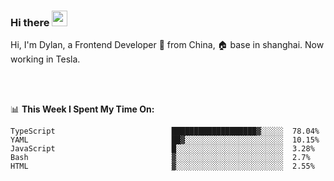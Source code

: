 ### Hi there <img src="https://media.giphy.com/media/hvRJCLFzcasrR4ia7z/giphy.gif" width="25px">

<!-- ![visitors](https://visitor-badge.glitch.me/badge?page_id=dislfyer.dislfyer) -->

Hi, I'm Dylan, a Frontend Developer 🚀 from China, 🏠 base in shanghai. Now working in Tesla.

<br/>
<br/>

📊 **This Week I Spent My Time On:**


<!--START_SECTION:waka-->

```text
TypeScript                          ███████████████████▓░░░░░  78.04%
YAML                                ██▓░░░░░░░░░░░░░░░░░░░░░░  10.15%
JavaScript                          █░░░░░░░░░░░░░░░░░░░░░░░░  3.28%
Bash                                ▓░░░░░░░░░░░░░░░░░░░░░░░░  2.7%
HTML                                ▓░░░░░░░░░░░░░░░░░░░░░░░░  2.55%
```

<!--END_SECTION:waka-->

<!--
**About Me:**
 -->
